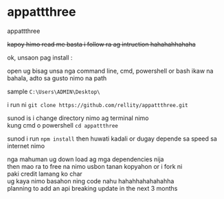 # appattthree
appattthree

~~kapoy himo read me basta i follow ra ag intruction hahahahhahaha~~

ok, unsaon pag install :

open ug bisag unsa nga command line, cmd, powershell or bash ikaw na bahala, adto sa gusto nimo na path

sample ```C:\Users\ADMIN\Desktop\```

i run ni ```git clone https://github.com/rellity/appattthree.git```

sunod is i change directory nimo ag terminal nimo 
\
kung cmd o powershell ```cd appattthree```

sunod i run ```npm install```
then huwati kadali or dugay depende sa speed sa internet nimo
 
nga mahuman ug down load ag mga dependencies nija
\
then mao ra to free na nimo usbon tanan kopyahon or i fork ni
\
paki credit lamang ko char
\
ug kaya nimo basahon ning code nahu hahahhahahahahha
\
planning to add an api breaking update in the next 3 months

